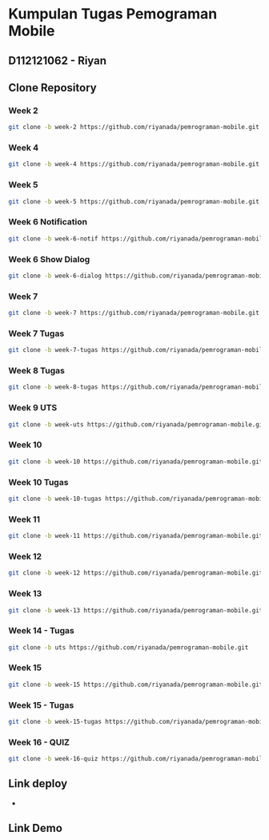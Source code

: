 # Kumpulan Tugas Pemograman Mobile

## D112121062 -  Riyan

## Clone Repository 
### Week 2
```sh
git clone -b week-2 https://github.com/riyanada/pemrograman-mobile.git
```

<!-- ### Week 3
```sh
git clone -b week-3 https://github.com/riyanada/pemrograman-mobile.git
``` -->

### Week 4
```sh
git clone -b week-4 https://github.com/riyanada/pemrograman-mobile.git
```

### Week 5
```sh
git clone -b week-5 https://github.com/riyanada/pemrograman-mobile.git
```

### Week 6 Notification
```sh
git clone -b week-6-notif https://github.com/riyanada/pemrograman-mobile.git
```

### Week 6 Show Dialog
```sh
git clone -b week-6-dialog https://github.com/riyanada/pemrograman-mobile.git
```

### Week 7
```sh
git clone -b week-7 https://github.com/riyanada/pemrograman-mobile.git
```

### Week 7 Tugas
```sh
git clone -b week-7-tugas https://github.com/riyanada/pemrograman-mobile.git
```

### Week 8 Tugas
```sh
git clone -b week-8-tugas https://github.com/riyanada/pemrograman-mobile.git
```
### Week 9 UTS
```sh
git clone -b week-uts https://github.com/riyanada/pemrograman-mobile.git
```

### Week 10
```sh
git clone -b week-10 https://github.com/riyanada/pemrograman-mobile.git
```

### Week 10 Tugas
```sh
git clone -b week-10-tugas https://github.com/riyanada/pemrograman-mobile.git
```

### Week 11
```sh
git clone -b week-11 https://github.com/riyanada/pemrograman-mobile.git
```

### Week 12
```sh
git clone -b week-12 https://github.com/riyanada/pemrograman-mobile.git
```

### Week 13
```sh
git clone -b week-13 https://github.com/riyanada/pemrograman-mobile.git
```

### Week 14 - Tugas
```sh
git clone -b uts https://github.com/riyanada/pemrograman-mobile.git
```

### Week 15
```sh
git clone -b week-15 https://github.com/riyanada/pemrograman-mobile.git
```

### Week 15 - Tugas
```sh
git clone -b week-15-tugas https://github.com/riyanada/pemrograman-mobile.git
```

### Week 16 - QUIZ
```sh
git clone -b week-16-quiz https://github.com/riyanada/pemrograman-mobile.git
```

## Link deploy
- 

## Link Demo
